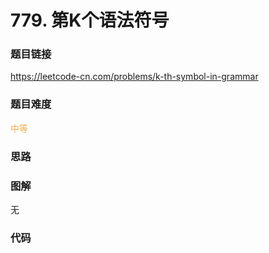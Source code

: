 # 779. 第K个语法符号

### 题目链接

https://leetcode-cn.com/problems/k-th-symbol-in-grammar

### 题目难度

<font color=#F0AD4E>中等</font>

### 思路



### 图解

无

### 代码

```python
```